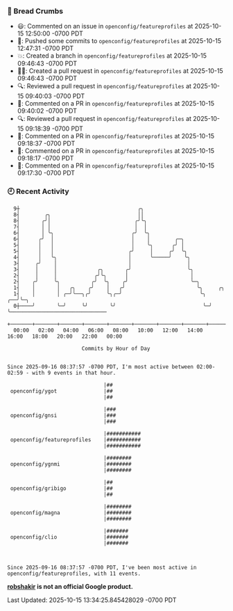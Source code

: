 ### 🍞 Bread Crumbs

 * 😃: Commented on an issue in `openconfig/featureprofiles` at 2025-10-15 12:50:00 -0700 PDT
 * 🚢: Pushed some commits to `openconfig/featureprofiles` at 2025-10-15 12:47:31 -0700 PDT
 * 💥: Created a branch in `openconfig/featureprofiles` at 2025-10-15 09:46:43 -0700 PDT
 * ✍🏼: Created a pull request in `openconfig/featureprofiles` at 2025-10-15 09:46:43 -0700 PDT
 * 🔍: Reviewed a pull request in  `openconfig/featureprofiles` at 2025-10-15 09:40:03 -0700 PDT
 * 💬: Commented on a PR in  `openconfig/featureprofiles` at 2025-10-15 09:40:02 -0700 PDT
 * 🔍: Reviewed a pull request in  `openconfig/featureprofiles` at 2025-10-15 09:18:39 -0700 PDT
 * 💬: Commented on a PR in  `openconfig/featureprofiles` at 2025-10-15 09:18:37 -0700 PDT
 * 💬: Commented on a PR in  `openconfig/featureprofiles` at 2025-10-15 09:18:17 -0700 PDT
 * 💬: Commented on a PR in  `openconfig/featureprofiles` at 2025-10-15 09:17:30 -0700 PDT

### 🕘 Recent Activity
```
  9┼                                      ╭╮
  8┤        ╭╮                            ││
  8┤       ╭╯│                           ╭╯╰╮
  7┤       │ │                           │  │
  6┤       │ ╰╮                         ╭╯  ╰╮
  6┤      ╭╯  │                         │    │        ╭─╮
  5┤      │   │                         │    ╰╮      ╭╯ │
  5┤      │   │                        ╭╯     │     ╭╯  ╰╮
  4┤      │   ╰╮                       │      ╰─────╯    ╰╮
  3┤     ╭╯    │                       │                  │
  3┤     │     │             ╭╮       ╭╯                  ╰╮
  2┤     │     │            ╭╯╰╮      │                    │
  2┤    ╭╯     ╰╮          ╭╯  ╰╮    ╭╯                    ╰─╮
  1┤    │       │   ╭╮    ╭╯    │   ╭╯                       ╰╮     ╭╮
  1┤    │       │ ╭─╯╰──╮╭╯     ╰╮╭─╯                         ╰╮ ╭──╯╰─╮
  0┼────╯       ╰─╯     ╰╯       ╰╯                            ╰─╯     ╰───────────────────────────────
    +───────+───────+───────+───────+───────+───────+───────+───────+───────+───────+───────+───────+────
  00:00   02:00   04:00   06:00   08:00   10:00   12:00   14:00   16:00   18:00   20:00   22:00   00:00   

						Commits by Hour of Day


Since 2025-09-16 08:37:57 -0700 PDT, I'm most active between 02:00-02:59 - with 9 events in that hour.

```



```
                               |##
 openconfig/ygot               |##
                               |##

                               |###
 openconfig/gnsi               |###
                               |###

                               |###########
 openconfig/featureprofiles    |###########
                               |###########

                               |########
 openconfig/ygnmi              |########
                               |########

                               |##
 openconfig/gribigo            |##
                               |##

                               |########
 openconfig/magna              |########
                               |########

                               |#######
 openconfig/clio               |#######
                               |#######



Since 2025-09-16 08:37:57 -0700 PDT, I've been most active in openconfig/featureprofiles, with 11 events.

```
**[robshakir](mailto:robjs@google.com) is not an official Google product.**  


Last Updated: 2025-10-15 13:34:25.845428029 -0700 PDT
